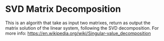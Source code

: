 # SVD Matrix Decomposition

This is an algorith that take as input two matrixes, return as output the matrix solution of the linear system, following the SVD decomposition.
For more info: https://en.wikipedia.org/wiki/Singular-value_decomposition
